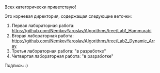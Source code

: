 Всех категорически приветствую!

Это корневая директория, содержащая следующие веточки:
  1.  Первая лабораторная работа: https://github.com/NemkovYaroslav/Algorithms/tree/Lab1_Hammurabi
  2.  Вторая лабораторная работа: https://github.com/NemkovYaroslav/Algorithms/tree/Lab2_Dynamic_Array
  3.  Третья лабораторная работа: "в разработке"
  4.  Четвертая лабораторная работа: "в разработке"

Подпись: :)
